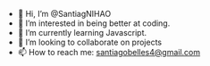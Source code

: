 - 👋 Hi, I’m @SantiagNIHAO
- 👀 I’m interested in being better at coding. 
- 🌱 I’m currently learning Javascript. 
- 💞️ I’m looking to collaborate on projects
- 📫 How to reach me: santiagobelles4@gmail.com

<!---
SantiagNIHAO/SantiagNIHAO is a ✨ special ✨ repository because its `README.md` (this file) appears on your GitHub profile.
You can click the Preview link to take a look at your changes.
--->

